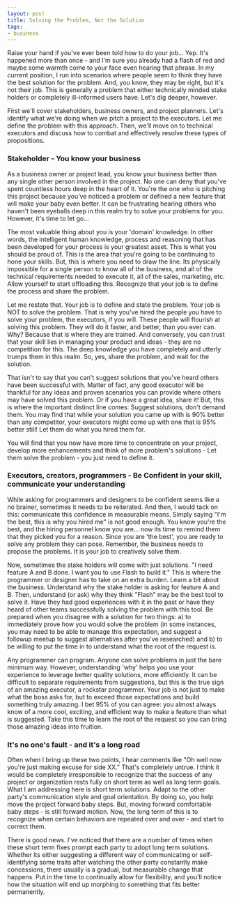 ```yaml
---
layout: post
title: Solving the Problem, Not the Solution
tags:
- business
---
```


Raise your hand if you've ever been told how to do your job... Yep.  It's happened more than once - and I'm sure you already had a flash of red and maybe some warmth come to your face even hearing that phrase.  In my current position, I run into scenarios where people seem to think they have the best solution for the problem.  And, you know, they may be right, but it's not their job.  This is generally a problem that either technically minded stake holders or completely ill-informed users have.  Let's dig deeper, however.

First we'll cover stakeholders, business owners, and project planners.  Let's identify what we're doing when we pitch a project to the executors.  Let me define the problem with this approach.  Then, we'll move on to technical executors and discuss how to combat and effectively resolve these types of propositions.

### Stakeholder - You know your business

As a business owner or project lead, you know your business better than any single other person involved in the project.  No one can deny that you've spent countless hours deep in the heart of it.  You're the one who is pitching this project because you've noticed a problem or defined a new feature that will make your baby even better.  It can be frustrating hearing others who haven't been eyeballs deep in this realm try to solve your problems for you.  However, it's time to let go...

The most valuable thing about you is your 'domain' knowledge.  In other words, the intelligent human knowledge, process and reasoning that has been developed for your process is your greatest asset.  This is what you should be proud of.  This is the area that you're going to be continuing to hone your skills.  But, this is where you need to draw the line.  Its physically impossible for a single person to know all of the business, and all of the technical requirements needed to execute it, all of the sales, marketing, etc.  Allow yourself to start offloading this.  Recognize that your job is to define the process and share the problem.  

Let me restate that.  Your job is to define and state the problem. Your job is NOT to solve the problem.  That is why you've hired the people you have to solve your problem, the executors, if you will.  These people will flourish at solving this problem.  They will do it faster, and better, than you ever can. Why?  Because that is where they are trained.  And conversely, you can trust that your skill lies in managing your product and ideas - they are no competition for this.  The deep knowledge you have completely and utterly trumps them in this realm.  So, yes, share the problem, and wait for the solution.

That isn't to say that you can't suggest solutions that you've heard others have been successful with.  Matter of fact, any good executor will be thankful for any ideas and proven scenarios you can provide where others may have solved this problem. Or if you have a great idea, share it!  But, this is where the important distinct line comes: Suggest solutions, don't demand them.  You may find that while your solution you came up with is 90% better than any competitor, your executors might come up with one that is 95% better still!  Let them do what you hired them for.

You will find that you now have more time to concentrate on your project, develop more enhancements and think of more problem's solutions - Let them solve the problem - you just need to define it.

### Executors, creators, programmers - Be Confident in your skill, communicate your understanding

While asking for programmers and designers to be confident seems like a no brainer, sometimes it needs to be reiterated.  And then, I would tack on this: communicate this confidence in measurable means.  Simply saying "I'm the best, this is why you hired me" is not good enough.  You know you're the best, and the hiring personnel know you are... now its time to remind them that they picked you for a reason.  Since you are 'the best', you are ready to solve any problem they can pose.  Remember, the business needs to propose the problems.  It is your job to creatively solve them.

Now, sometimes the stake holders will come with just solutions.  "I need feature A and B done.  I want you to use Flash to build it."  This is where the programmer or designer has to take on an extra burden.  Learn a bit about the business.  Understand why the stake holder is asking for feature A and B.  Then, understand (or ask) why they think "Flash" may be the best tool to solve it.  Have they had good experiences with it in the past or have they heard of other teams successfully solving the problem with this tool.  Be prepared when you disagree with a solution for two things: a) to immediately prove how you would solve the problem (in some instances, you may need to be able to manage this expectation, and suggest a followup meetup to suggest alternatives after you've researched) and b) to be willing to put the time in to understand what the root of the request is.

Any programmer can program.  Anyone can solve problems in just the bare minimum way.  However, understanding 'why' helps you use your experience to leverage better quality solutions, more efficiently.  It can be difficult to separate requirements from suggestions, but this is the true sign of an amazing executor, a rockstar programmer.  Your job is not just to make what the boss asks for, but to exceed those expectations and build something truly amazing.  I bet 95% of you can agree: you almost always know of a more cool, exciting, and efficient way to make a feature than what is suggested.  Take this time to learn the root of the request so you can bring those amazing ideas into fruition.

### It's no one's fault - and it's a long road

Often when I bring up these two points, I hear comments like "Oh well now you're just making excuse for side XX."  That's completely untrue.  I think it would be completely irresponsible to recognize that the success of any project or organization rests fully on short term as well as long term goals.  What I am addressing here is short term solutions.  Adapt to the other party's communication style and goal orientation.  By doing so, you help move the project forward baby steps.  But, moving forward comfortable baby steps - is still forward motion.  Now, the long term of this is to recognize when certain behaviors are repeated over and over - and start to correct them.  

There is good news.  I've noticed that there are a number of times when these short term fixes prompt each party to adopt long term solutions.  Whether its either suggesting a different way of communicating or self-identifying some traits after watching the other party constantly make concessions, there usually is a gradual, but measurable change that happens.  Put in the time to continually allow for flexibility, and you'll notice how the situation will end up morphing to something that fits better permanently.
